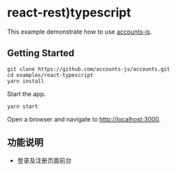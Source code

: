 # react-rest)typescript

This example demonstrate how to use [accounts-js](https://github.com/accounts-js/accounts).

## Getting Started

```
git clone https://github.com/accounts-js/accounts.git
cd examples/react-typescript
yarn install
```

Start the app.

```
yarn start
```

Open a browser and navigate to [http://localhost:3000](http://localhost:3000).

## 功能说明
- 登录及注册页面前台